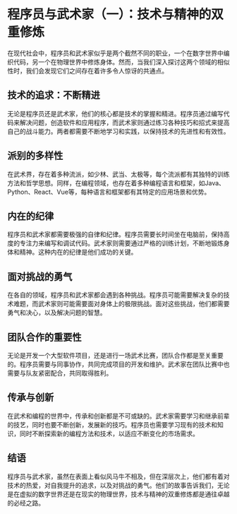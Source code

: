 # 程序员与武术家（一）：技术与精神的双重修炼

在现代社会中，程序员和武术家似乎是两个截然不同的职业，一个在数字世界中编织代码，另一个在物理世界中修炼身体。然而，当我们深入探讨这两个领域的相似性时，我们会发现它们之间存在着许多令人惊讶的共通点。

## 技术的追求：不断精进

无论是程序员还是武术家，他们的核心都是技术的掌握和精进。程序员通过编写代码来解决问题，创造软件和应用程序，而武术家则通过练习各种技巧和招式来提高自己的战斗能力。两者都需要不断地学习和实践，以保持技术的先进性和有效性。

## 派别的多样性

在武术界，存在着多种流派，如少林、武当、太极等，每个流派都有其独特的训练方法和哲学思想。同样，在编程领域，也存在着多种编程语言和框架，如Java、Python、React、Vue等，每种语言和框架都有其特定的应用场景和优势。

## 内在的纪律

程序员和武术家都需要极强的自律和纪律。程序员需要长时间坐在电脑前，保持高度的专注力来编写和调试代码。武术家则需要通过严格的训练计划，不断地锻炼身体和精神。这种内在的纪律是他们成功的关键。

## 面对挑战的勇气

在各自的领域，程序员和武术家都会遇到各种挑战。程序员可能需要解决复杂的技术难题，而武术家则可能需要面对身体上的极限挑战。面对这些挑战，他们都需要勇气和决心，以及解决问题的智慧。

## 团队合作的重要性

无论是开发一个大型软件项目，还是进行一场武术比赛，团队合作都是至关重要的。程序员需要与同事协作，共同完成项目的开发和维护。武术家在团队比赛中也需要与队友紧密配合，共同取得胜利。

## 传承与创新

在武术和编程的世界中，传承和创新都是不可或缺的。武术家需要学习和继承前辈的技艺，同时也要不断创新，发展新的技巧。程序员也需要学习现有的技术和知识，同时不断探索新的编程方法和技术，以适应不断变化的市场需求。

## 结语

程序员与武术家，虽然在表面上看似风马牛不相及，但在深层次上，他们都有着对技术的热爱，对自我提升的追求，以及对挑战的勇气。他们的故事告诉我们，无论是在虚拟的数字世界还是在现实的物理世界，技术与精神的双重修炼都是通往卓越的必经之路。
